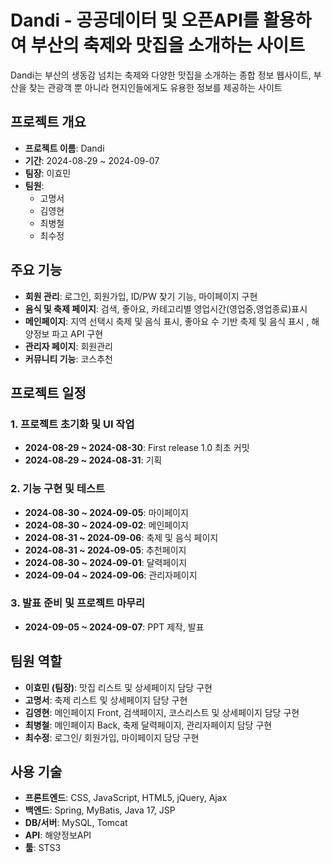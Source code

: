# Dandi - 공공데이터 및 오픈API를 활용하여 부산의 축제와 맛집을 소개하는 사이트

Dandi는 부산의 생동감 넘치는 축제와 다양한 맛집을 소개하는 종합 정보 웹사이트, 부산을 찾는 관광객 뿐 아니라 현지인들에게도 유용한 정보를 제공하는 사이트 

## 프로젝트 개요

- **프로젝트 이름**: Dandi
- **기간**: 2024-08-29 ~ 2024-09-07
- **팀장**: 이효민
- **팀원**:
  - 고명서
  - 김영현
  - 최병철
  - 최수정

## 주요 기능

- **회원 관리**: 로그인, 회원가입, ID/PW 찾기 기능, 마이페이지 구현
- **음식 및 축제 페이지**: 검색, 좋아요, 카테고리별 영업시간(영업중,영업종료)표시
- **메인페이지**: 지역 선택시 축제 및 음식 표시, 좋아요 수 기반 축제 및 음식 표시 , 해양정보 파고 API 구현
- **관리자 페이지**: 회원관리
- **커뮤니티 기능**: 코스추천

## 프로젝트 일정

### 1. 프로젝트 초기화 및 UI 작업
- **2024-08-29 ~ 2024-08-30**: First release 1.0 최초 커밋
- **2024-08-29 ~ 2024-08-31**: 기획

### 2. 기능 구현 및 테스트
- **2024-08-30 ~ 2024-09-05**: 마이페이지
- **2024-08-30 ~ 2024-09-02**: 메인페이지
- **2024-08-31 ~ 2024-09-06**: 축제 및 음식 페이지
- **2024-08-31 ~ 2024-09-05**: 추천페이지
- **2024-08-30 ~ 2024-09-01**: 달력페이지
- **2024-09-04 ~ 2024-09-06**: 관리자페이지

### 3. 발표 준비 및 프로젝트 마무리
- **2024-09-05 ~ 2024-09-07**: PPT 제작, 발표

## 팀원 역할

- **이효민 (팀장)**: 맛집 리스트 및 상세페이지 담당 구현
- **고명서**: 축제 리스트 및 상세페이지 담당 구현
- **김영현**: 메인페이지 Front, 검색페이지, 코스리스트 및 상세페이지 담당 구현
- **최병철**: 메인페이지 Back, 축제 달력페이지, 관리자페이지 담당 구현
- **최수정**: 로그인/ 회원가입, 마이페이지 담당 구현

## 사용 기술

- **프론트엔드**: CSS, JavaScript, HTML5, jQuery, Ajax
- **백엔드**: Spring, MyBatis, Java 17, JSP
- **DB/서버**: MySQL, Tomcat
- **API**: 해양정보API
- **툴**: STS3
